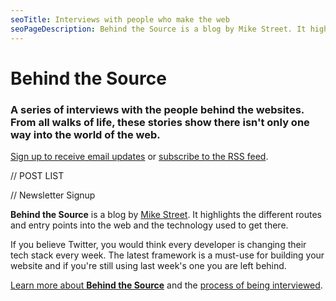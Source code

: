 ```yaml
---
seoTitle: Interviews with people who make the web
seoPageDescription: Behind the Source is a blog by Mike Street. It highlights the different routes and entry points into the web and the technology used to get there.
---
```


# Behind the Source

### A series of interviews with the people behind the websites. From all walks of life, these stories show there isn't only one way into the world of the web.

[Sign up to receive email updates](/signup) or [subscribe to the RSS feed](/rss).

// POST LIST

// Newsletter Signup


**Behind the Source** is a blog by <a href="https://www.mikestreety.co.uk/">Mike Street</a>. It highlights the different routes and entry points into the web and the technology used to get there. 

If you believe Twitter, you would think every developer is changing their tech stack every week. The latest framework is a must-use for building your website and if you're still using last week's one you are left behind. 

<a href="/about">Learn more about **Behind the Source**</a> and the <a href="/process">process of being interviewed</a>.